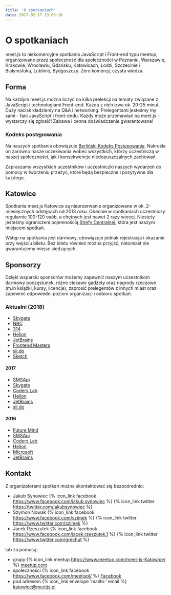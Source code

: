 ```yaml
---
title: 'O spotkaniach'
date: 2017-02-17 13:03:10
---
```

# O spotkaniach

meet.js to niekomercyjne spotkania JavaScript i Front-end typu meetup, organizowane przez społeczność dla społeczności w Poznaniu, Warszawie, Krakowie, Wrocławiu, Gdańsku, Katowicach, Łodzi, Szczecinie i Białymstoku, Lublinie, Bydgoszczy. Zero komercji, czysta wiedza. 

## Forma

Na każdym meet.js można liczyć na kilka prelekcji na tematy związane z JavaScript i technologiami Front-end. Każda z nich trwa ok. 20-25 minut. Duży nacisk kładziemy na Q&A i networking. Prelegentami jesteśmy my sami - fani JavaScript i front-endu. Każdy może przemawiać na meet.js - wystarczy się zgłosić! Zabawa i cenne doświadczenie gwarantowane!

### Kodeks postępowania

Na naszych spotkania obowiązuje [Berliński Kodeks Postępowania][berlin-coc]. Nakreśla on zarówno nasze oczekiwania wobec wszystkich, którzy uczestniczą w naszej społeczności, jak i konsekwencje niedopuszczalnych zachowań.

Zapraszamy wszystkich uczestników i uczestniczki naszych wydarzeń do pomocy w tworzeniu przeżyć, które będą bezpieczne i pozytywne dla każdego.

## Katowice

Spotkania meet.js Katowice są nieprzerwanie organizowane w ok. 2-miesięcznych odstępach od 2013 roku. Obecnie w spotkaniach uczestniczy regularnie 100-120 osób, a chętnych jest nawet 2 razy wiecej. Niestety jesteśmy ograniczeni pojemnością [Strefy Centralnej](https://www.facebook.com/klubokawiarniaoswiecona/), która jest naszym miejscem spotkań.

Wstęp na spotkania jest darmowy, obowiązuje jednak rejestracja i okazanie przy wejściu biletu. Bez biletu również można przyjść, natomiast nie gwarantujemy miejsc siedzących.

## Sponsorzy

Dzięki wsparciu sponsorów możemy zapewnić naszym uczestnikom darmowy poczęstunek, różne ciekawe gadżety oraz nagrody rzeczowe (m.in książki, kursy, licencje), zaprosić prelegentów z innych miast oraz zapewnić odpowiedni poziom organizacji i odbioru spotkań.

### Aktualni (2018)

* [Skygate](https://skygate.io/)
* [NBC](https://www.nbc.com.pl)
* [314](https://314.tt)
* [Helion](https://helion.pl/)
* [JetBrains](https://www.jetbrains.com)
* [Frontend Masters](https://frontendmasters.com)
* [sli.do](https://www.sli.do)
* [Sketch](https://www.sketchapp.com)

#### 2017

* [SMSApi](https://www.smsapi.pl/)
* [Skygate](https://skygate.io/)
* [Coders Lab](https://coderslab.pl/)
* [Helion](https://helion.pl/)
* [JetBrains](https://www.jetbrains.com)
* [sli.do](https://www.sli.do)

#### 2016

* [Future Mind](https://www.futuremind.com/en/)
* [SMSApi](https://www.smsapi.pl/)
* [Coders Lab](https://coderslab.pl/)
* [Helion](https://helion.pl/)
* [Microsoft](https://www.microsoft.com/pl-pl/)
* [JetBrains](https://www.jetbrains.com)

## Kontakt

Z organizatorami spotkań można skontaktować się bezpośrednio:

* Jakub Synowiec {% icon_link facebook https://www.facebook.com/jakub.synowiec %} {% icon_link twitter https://twitter.com/jakubsynowiec %}
* Szymon Nowak {% icon_link facebook https://www.facebook.com/szimek %} {% icon_link twitter https://www.twitter.com/szimek %}
* Jacek Rzeszutek {% icon_link facebook https://www.facebook.com/jacek.rzeszutek.1 %} {% icon_link twitter https://www.twitter.com/grechut %}

lub za pomocą:

* grupy {% icon_link meetup https://www.meetup.com/meet-js-Katowice/ %} [meetup.com](https://www.meetup.com/meet-js-Katowice/)
* społeczności {% icon_link facebook https://www.facebook.com/meetjspl/ %} [Facebook](https://www.facebook.com/meetjspl/)
* pod adresem {% icon_link envelope 'mailto:' email %} katowice@meetjs.pl

[berlin-coc]: http://berlincodeofconduct.org/pl/
